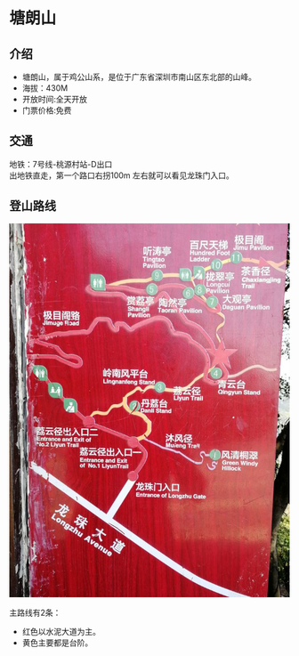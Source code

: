 # 塘朗山

## 介绍

- 塘朗山，属于鸡公山系，是位于广东省深圳市南山区东北部的山峰。
- 海拔：430M
- 开放时间:全天开放
- 门票价格:免费

## 交通

地铁：7号线-桃源村站-D出口 \
出地铁直走，第一个路口右拐100m 左右就可以看见龙珠门入口。

## 登山路线

![img_1.png](img/img_1.png)

主路线有2条：

- 红色以水泥大道为主。
- 黄色主要都是台阶。